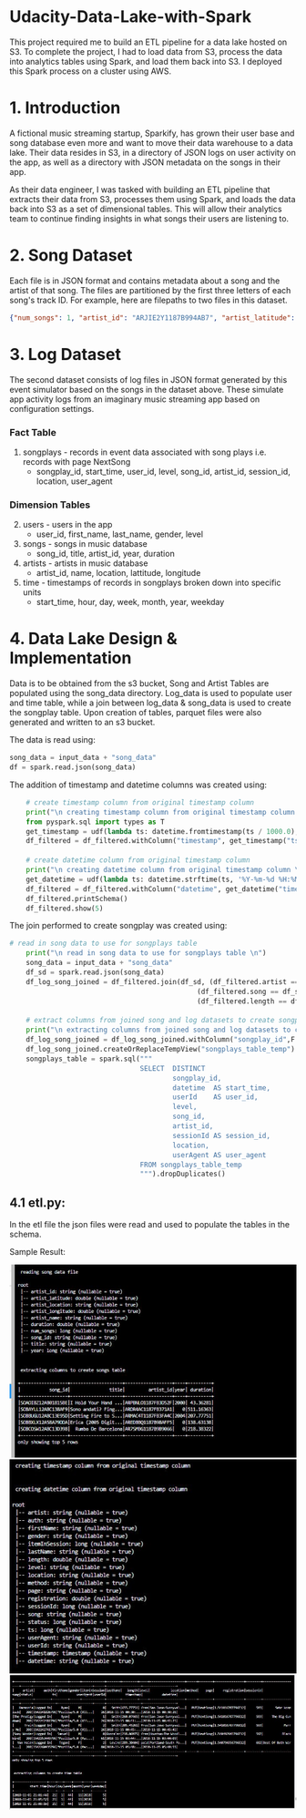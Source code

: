 # Udacity-Data-Lake-with-Spark
This project required me to build an ETL pipeline for a data lake hosted on S3. To complete the project, I had to load data from S3, process the data into analytics tables using Spark, and load them back into S3. I deployed this Spark process on a cluster using AWS.

# 1. Introduction

A fictional music streaming startup, Sparkify, has grown their user base and song database even more and want to move their data warehouse to a data lake. Their data resides in S3, in a directory of JSON logs on user activity on the app, as well as a directory with JSON metadata on the songs in their app.

As their data engineer, I was tasked with building an ETL pipeline that extracts their data from S3, processes them using Spark, and loads the data back into S3 as a set of dimensional tables. This will allow their analytics team to continue finding insights in what songs their users are listening to.

# 2. Song Dataset

Each file is in JSON format and contains metadata about a song and the artist of that song. The files are partitioned by the first three letters of each song's track ID. For example, here are filepaths to two files in this dataset.
  ```json
  {"num_songs": 1, "artist_id": "ARJIE2Y1187B994AB7", "artist_latitude": null, "artist_longitude": null, "artist_location": "", "artist_name": "Line Renaud", "song_id": "SOUPIRU12A6D4FA1E1", "title": "Der Kleine Dompfaff", "duration": 152.92036, "year": 0}
  ```
# 3. Log Dataset

The second dataset consists of log files in JSON format generated by this event simulator based on the songs in the dataset above. These simulate app activity logs from an imaginary music streaming app based on configuration settings.

### Fact Table
1. songplays - records in event data associated with song plays i.e. records with page NextSong
    * songplay_id, start_time, user_id, level, song_id, artist_id, session_id, location, user_agent
### Dimension Tables
2. users - users in the app
    * user_id, first_name, last_name, gender, level
3. songs - songs in music database
    * song_id, title, artist_id, year, duration
4. artists - artists in music database
    * artist_id, name, location, lattitude, longitude
5. time - timestamps of records in songplays broken down into specific units
    * start_time, hour, day, week, month, year, weekday


# 4. Data Lake Design & Implementation
Data is to be obtained from the s3 bucket, Song and Artist Tables are populated using the song_data directory.
Log_data is used to populate user and time table, while a join between log_data & song_data is used to create the songplay table.
Upon creation of tables, parquet files were also generated and written to an s3 bucket.


The data is read using:
``` python
song_data = input_data + "song_data"
df = spark.read.json(song_data)
```

The addition of timestamp and datetime columns was created using:
``` python
    # create timestamp column from original timestamp column
    print("\n creating timestamp column from original timestamp column \n")
    from pyspark.sql import types as T
    get_timestamp = udf(lambda ts: datetime.fromtimestamp(ts / 1000.0), T.TimestampType())
    df_filtered = df_filtered.withColumn("timestamp", get_timestamp("ts"))
    
    # create datetime column from original timestamp column
    print("\n creating datetime column from original timestamp column \n")
    get_datetime = udf(lambda ts: datetime.strftime(ts, '%Y-%m-%d %H:%M:%S'))
    df_filtered = df_filtered.withColumn("datetime", get_datetime("timestamp"))
    df_filtered.printSchema()
    df_filtered.show(5)
```

The join performed to create songplay was  created using:
``` python
# read in song data to use for songplays table
    print("\n read in song data to use for songplays table \n")
    song_data = input_data + "song_data"
    df_sd = spark.read.json(song_data)
    df_log_song_joined = df_filtered.join(df_sd, (df_filtered.artist == df_sd.artist_name) & \
                                              (df_filtered.song == df_sd.title) & \
                                              (df_filtered.length == df_sd.duration))

    # extract columns from joined song and log datasets to create songplays table
    print("\n extracting columns from joined song and log datasets to create songplays table \n")
    df_log_song_joined = df_log_song_joined.withColumn("songplay_id",F.row_number().over(Window.orderBy("artist_id")))
    df_log_song_joined.createOrReplaceTempView("songplays_table_temp")
    songplays_table = spark.sql("""
                                SELECT  DISTINCT
                                        songplay_id,
                                        datetime  AS start_time,
                                        userId    AS user_id,
                                        level,
                                        song_id,
                                        artist_id,
                                        sessionId AS session_id,
                                        location,
                                        userAgent AS user_agent
                                FROM songplays_table_temp
                                """).dropDuplicates()
```


## 4.1 etl.py: 
In the etl file the json files were read and used to populate the tables in the schema. 
    
Sample Result:


![Result 1](result1.JPG)
![Result 2](result2.JPG)
![Result 3](result3.JPG)
